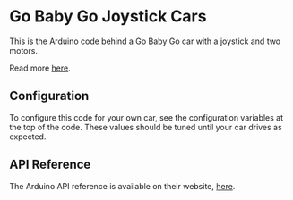 # Go Baby Go Joystick Cars

This is the Arduino code behind a Go Baby Go car with a joystick and two motors.

Read more [here](https://sites.google.com/site/joystickcontrolledgobabygocars/).

## Configuration

To configure this code for your own car, see the configuration variables at the
top of the code. These values should be tuned until your car drives as expected.

## API Reference

The Arduino API reference is available on their website,
[here](https://www.arduino.cc/en/Reference/HomePage).
